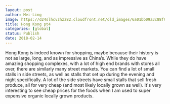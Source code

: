 ```yaml
---
layout: post
author: Mei-Ling
image: https://d24slhcvzhzz82.cloudfront.net/old_images/6a01bb09a3c88f970d01b8d2d853f3970c-pi.jpg
title: Hong Kong pt4
categories: [global]
status: Publish
date: 2018-02-14
---
```


Hong Kong is indeed known for shopping, maybe because their history is not as large, long, and as impressive as China’s. While they do have amazing shopping complexes, with a lot of high end brands with stores all over, there are similarly many street markets. You can find a lot of small stalls in side streets, as well as stalls that set up during the evening and night specifically. A lot of the side streets have small stalls that sell fresh produce, all for very cheap (and most likely locally grown as well). It's very interesting to see cheap prices for the foods when I am used to super expensive organic locally grown products.

